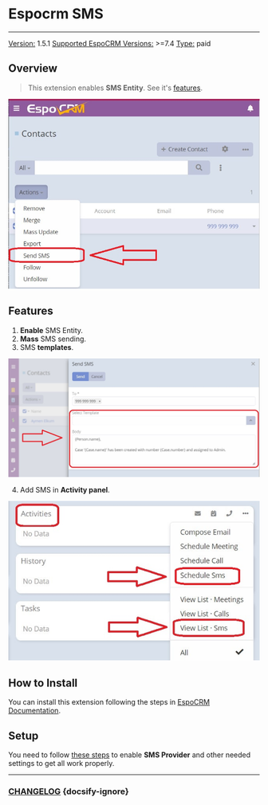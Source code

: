 # Espocrm SMS

---

<ins class= "font1" > Version:</ins> 1.5.1
<ins class= "font1" > Supported EspoCRM Versions:</ins> >=7.4
<ins class= "font1" > Type:</ins> paid

## Overview

> This extension enables **SMS Entity**. See it's [features](/extensions/ebla-sms/README?id=features).

![Overview](../../images/extensions/ebla-sms/overview.jpg ':size=600')

## Features

1. **Enable** SMS Entity.
2. **Mass** SMS sending.
3. SMS **templates**.

![Features](../../images/extensions/ebla-sms/features.jpg ':size=600')

4. Add SMS in **Activity panel**.

![Features](../../images/extensions/ebla-sms/activity-panel.jpg ':size=500')

## How to Install

You can install this extension following the steps in [EspoCRM Documentation](https://docs.espocrm.com/administration/extensions/).

## Setup

You need to follow [these steps](/extensions/ebla-sms/espocrm-ebla-sms-setup.md?id=setup) to enable **SMS Provider** and other needed settings to get all work properly.

---

### <font color=gray> [CHANGELOG](extensions/ebla-sms/espocrm-ebla-sms-changelog.md) </font> {docsify-ignore}